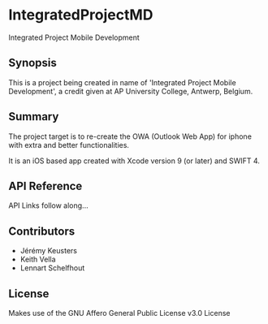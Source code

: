 # IntegratedProjectMD
Integrated Project Mobile Development

## Synopsis

This is a project being created in name of 'Integrated Project Mobile Development', a credit given at AP University College, Antwerp, Belgium.

## Summary

The project target is to re-create the OWA (Outlook Web App) for iphone with extra and better functionalities.

It is an iOS based app created with Xcode version 9 (or later) and SWIFT 4.

## API Reference

API Links follow along...

## Contributors

- Jérémy Keusters
- Keith Vella
- Lennart Schelfhout

## License

Makes use of the GNU Affero General Public License v3.0 License
